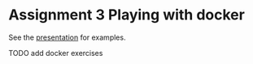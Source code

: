 # Assignment 3 Playing with docker

See the [presentation](https://toefel18.github.io/location-workshop-presentation/) for examples.

TODO add docker exercises